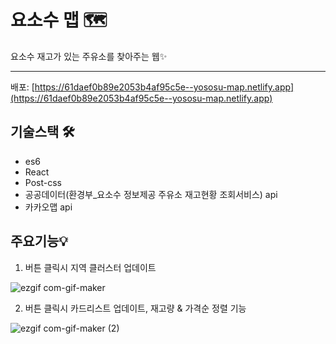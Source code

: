 # 요소수 맵 🗺

요소수 재고가 있는 주유소를 찾아주는 웹✨

<hr />

배포: [https://61daef0b89e2053b4af95c5e--yososu-map.netlify.app](https://61daef0b89e2053b4af95c5e--yososu-map.netlify.app)

## 기술스택 🛠
* es6
* React
* Post-css
* 공공데이터(환경부_요소수 정보제공 주유소 재고현황 조회서비스) api
* 카카오맵 api

## 주요기능💡
1. 버튼 클릭시 지역 클러스터 업데이트

![ezgif com-gif-maker](https://user-images.githubusercontent.com/40565619/148742999-b8b85036-5f4f-4178-943e-9381dfc8bf27.gif)

2. 버튼 클릭시 카드리스트 업데이트, 재고량 & 가격순 정렬 기능

![ezgif com-gif-maker (2)](https://user-images.githubusercontent.com/40565619/148743671-15d6e37c-1b73-4f49-8345-13ae5b63d54b.gif)

